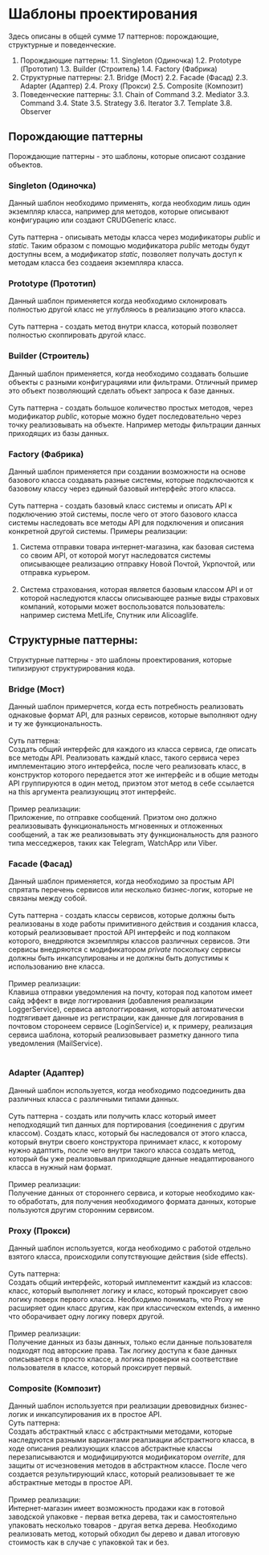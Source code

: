 # Шаблоны проектирования

Здесь описаны в общей сумме 17 паттернов: порождающие, структурные и поведенческие.

1. Порождающие паттерны:
1.1. Singleton (Одиночка)
1.2. Prototype (Прототип)
1.3. Builder (Строитель)
1.4. Factory (Фабрика)
2. Структурные паттерны:
2.1. Bridge (Мост)
2.2. Facade (Фасад)
2.3. Adapter (Адаптер)
2.4. Proxy (Прокси)
2.5. Composite (Композит) 
3. Поведенческие паттерны:
3.1. Chain of Command
3.2. Mediator
3.3. Command
3.4. State
3.5. Strategy
3.6. Iterator
3.7. Template
3.8. Observer

## Порождающие паттерны

Порождающие паттерны - это шаблоны, которые описают создание объектов.

### Singleton (Одиночка)

Данный шаблон необходимо применять, когда необходим лишь один экземпляр класса, например для методов, которые описывают конфигурацию или создают CRUDGeneric класс. <br/> <br/>
Суть паттерна - описывать методы класса через модификаторы *public* и *static*. Таким образом с помощью модификатора *public* методы будут доступны всем, а модификатор *static*, позволяет получать доступ к методам класса без создаеия экземпляра класса. 

### Prototype (Прототип)

Данный шаблон применяется когда необходимо склонировать полностью другой класс не углубляюсь в реализацию этого класса. <br/> <br/>
Суть паттерна - создать метод внутри класса, который позволяет полностью скоппировать другой класс. 

### Builder (Строитель) 
Данный шаблон применяется, когда необходимо создавать большие объекты с разными конфигурациями или фильтрами. Отличный пример это объект позволяющий сделать объект запроса к базе данных. <br/> <br/>
Суть паттерна - создать большое количество простых методов, через модификатор *public*, которые можно будет последовательно через точку реализовывать на объекте. Например методы фильтрации данных приходящих из базы данных.

### Factory (Фабрика) 
Данный шаблон применяется при создании возможности на основе базового класса создавать разные системы, которые подключаются к базовому классу через единый базовый интерфейс этого класса. <br/> <br/>
Суть паттерна - создать базовый класс системы и описать API к подключению этой системы, после чего от этого базового класса системы наследовать все методы API для подключения и описания конкретной другой системы.
Примеры реализации: <br/>
1. Система отправки товара интернет-магазина, как базовая система со своим API, от которой могут наследоватся системы описывающее реализацию отправку Новой Почтой, Укрпочтой, или отправка курьером. <br/> <br/>
2. Система страхования, которая является базовым классом API и от которой наследуются классы описывающее разные виды страховых компаний, которыми может воспользоватся пользователь: например система MetLife, Спутник или Alicoaglife.

## Структурные паттерны:

Структурные паттерны - это шаблоны проектирования, которые типизируют структурирования кода.

### Bridge (Мост)
Данный шаблон примерчется, когда есть потребность реализовать однаковые формат API, для разных сервисов, которые выполняют одну и ту же функциональность. <br/> <br/> 
Суть паттерна: <br/> 
Создать общий интерфейс для каждого из класса сервиса, где описать все методы API. Реализовать каждый класс, такого сервиса через имплементацию этого интерфейса, после чего реализовать класс, в конструктор которого передается этот же интерфейс и в общие методы API группируются в один метод, приэтом этот метод в себе ссылается на this аргумента реализующиц этот интерфейс. <br/> <br/> 
Пример реализации: <br/>
Приложение, по отправке сообщений. Приэтом оно должно реализовывать функциональность мгновенных и отложенных сообщений, а так же реализовывать эту функциональность для разного типа месседжеров, таких как Telegram, WatchApp или Viber.

### Facade (Фасад) 
Данный шаблон применяется, когда необходимо за простым API спрятать перечень сервисов или несколько бизнес-логик, которые не связаны между собой. <br/> <br/> 
Суть паттерна - создать классы сервисов, которые должны быть реализованы в ходе работы примитивного действия и создания класса, который реализовывает простой API интерфейс и под колпаком которого, внедряются экземпляры классов различных сервисов. Эти сервисы внедряются с модификатором *private* поскольку сервисы должны быть инкапсулированы и не должны быть допустимы к использованию вне класса. <br/> <br/> 
Пример реализации: <br/> 
Клавиша отправки уведомления на почту, которая под капотом имеет сайд эффект в виде логгирования (добавления реализации LoggerService), сервиса автологгирования, который автоматически подтягивает данные из регистрации, как данные для логирования в почтовом сторонеем сервисе (LoginService) и, к примеру, реализация сервиса шаблона, который реализовывает разметку данного типа уведомления (MailService). <br/> <br/> 

### Adapter (Адаптер) 
Данный шаблон используется, когда необходимо подсоединить два различных класса с различными типами данных. <br/> <br/> 
Суть паттерна - создать или получить класс который имеет неподходящий тип данных для портирования (соединения с другим классом). Создать класс, который бы наследовался от этого класса, который внутри своего конструктора принимает класс, к которому нужно адаптить, после чего внутри такого класса создать метод, который бы уже реализовывал приходящие данные неадаптированого класса в нужный нам формат. <br/> <br/> 
Пример реализации: <br/> 
Получение данных от стороннего сервиса, и которые необходимо как-то обработать, для получения необходимого формата данных, которые пользуются другим сторонним сервисом. 

### Proxy (Прокси) 
Данный шаблон используется, когда необходимо с работой отдельно взятого класса, происходили сопутствующие действия (side effects). <br/> <br/> 
Суть паттерна: <br/> 
Создать общий интерфейс, который имплементит каждый из классов: класс, который выполняет логику и класс, который проксирует свою логику поверх первого класса. Необходимо понимать, что Proxy не расширяет один класс другим, как при классическом extends, а именно что оборачивает одну логику поверх другой. <br/> <br/> 
Пример реализации: <br/> 
Получение данных из базы данных, только если данные пользователя подходят под авторские права. Так логику доступа к базе данных описывается в просто классе, а логика проверки на соответствие пользователя в классе, который проксирует первый.

### Composite (Композит) 
Данный шаблон используется при реализации древовидных бизнес-логик и инкапсулирования их в простое API. <br/> 
Суть паттерна: <br/> 
Создать абстрактный класс с абстрактными методами, которые наследуются разными вариантами реалзиации абстрактного класса, в ходе описания реализующих классов абстрактные классы перезаписываются и модифицируются модификатором *overrite*, для защиты от исчезновения методов в абстрактном классе. После чего создается результирующий класс, который реализовывает те же абстрактные методы в простое API. <br/> <br/> 
Пример реализации: <br/> 
Интернет-магазин имеет возможность продажи как в готовой заводской упаковке - первая ветка дерева, так и самостоятельно упаковать несколько товаров - другая ветка дерева. Необходимо реализовать метод, который обходил бы дерево и давал итоговую стоимость как в случае с упаковкой так и без.
